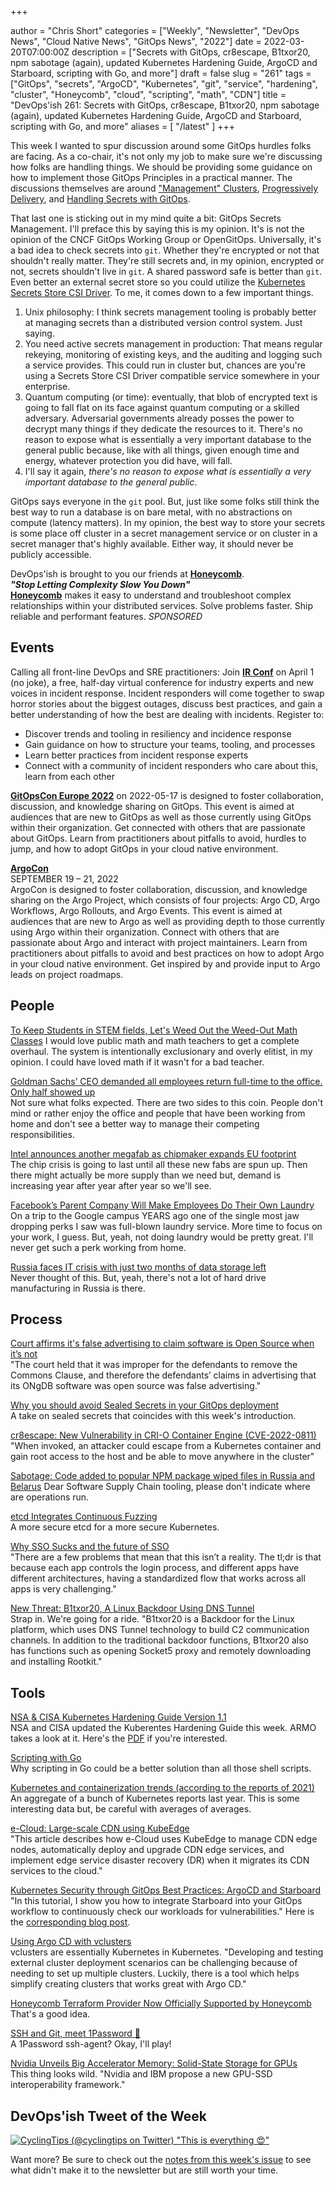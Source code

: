 +++

author = "Chris Short"
categories = ["Weekly", "Newsletter", "DevOps News", "Cloud Native News", "GitOps News", "2022"]
date = 2022-03-20T07:00:00Z
description = ["Secrets with GitOps, cr8escape, B1txor20, npm sabotage (again), updated Kubernetes Hardening Guide, ArgoCD and Starboard, scripting with Go, and more"]
draft = false
slug = "261"
tags = ["GitOps", "secrets", "ArgoCD", "Kubernetes", "git", "service", "hardening", "cluster", "Honeycomb", "cloud", "scripting", "math", "CDN"]
title = "DevOps'ish 261: Secrets with GitOps, cr8escape, B1txor20, npm sabotage (again), updated Kubernetes Hardening Guide, ArgoCD and Starboard, scripting with Go, and more"
aliases = [
    "/latest"
]
+++

This week I wanted to spur discussion around some GitOps hurdles folks are facing. As a co-chair, it's not only my job to make sure we're discussing how folks are handling things. We should be providing some guidance on how to implement those GitOps Principles in a practical manner. The discussions themselves are around ["Management" Clusters](https://github.com/open-gitops/project/discussions/95), [Progressively Delivery](https://github.com/open-gitops/project/discussions/93), and [Handling Secrets with GitOps](https://github.com/open-gitops/project/discussions/96).

That last one is sticking out in my mind quite a bit: GitOps Secrets Management. I'll preface this by saying this is my opinion. It's is not the opinion of the CNCF GitOps Working Group or OpenGitOps. Universally, it's a bad idea to check secrets into `git`. Whether they're encrypted or not that shouldn't really matter. They're still secrets and, in my opinion, encrypted or not, secrets shouldn't live in `git`. A shared password safe is better than `git`. Even better an external secret store so you could utilize the [Kubernetes Secrets Store CSI Driver](https://secrets-store-csi-driver.sigs.k8s.io/). To me, it comes down to a few important things.

1. Unix philosophy: I think secrets management tooling is probably better at managing secrets than a distributed version control system. Just saying.
1. You need active secrets management in production: That means regular rekeying, monitoring of existing keys, and the auditing and logging such a service provides. This could run in cluster but, chances are you're using a Secrets Store CSI Driver compatible service somewhere in your enterprise.
1. Quantum computing (or time): eventually, that blob of encrypted text is going to fall flat on its face against quantum computing or a skilled adversary. Adversarial governments already posses the power to decrypt many things if they dedicate the resources to it. There's no reason to expose what is essentially a very important database to the general public because, like with all things, given enough time and energy, whatever protection you did have, will fall.
1. I'll say it again, *there's no reason to expose what is essentially a very important database to the general public*.

GitOps says everyone in the `git` pool. But, just like some folks still think the best way to run a database is on bare metal, with no abstractions on compute (latency matters). In my opinion, the best way to store your secrets is some place off cluster in a secret management service or on cluster in a secret manager that's highly available. Either way, it should never be publicly accessible.

DevOps'ish is brought to you our friends at [**Honeycomb**](https://ui.honeycomb.io/signup?&utm_source=devopsish&utm_medium=newsletter&utm_campaign=ad&utm_content=product-signup).  
***"Stop Letting Complexity Slow You Down"***  
[**Honeycomb**](https://ui.honeycomb.io/signup?&utm_source=devopsish&utm_medium=newsletter&utm_campaign=ad&utm_content=product-signup) makes it easy to understand and troubleshoot complex relationships within your distributed services. Solve problems faster. Ship reliable and performant features. *SPONSORED*

## Events

Calling all front-line DevOps and SRE practitioners: Join [**IR Conf**](https://www.irconf.io/?utm_source=newsletter&utm_medium=258&utm_campaign=devopsish) on April 1 (no joke), a free, half-day virtual conference for industry experts and new voices in incident response. Incident responders will come together to swap horror stories about the biggest outages, discuss best practices, and gain a better understanding of how the best are dealing with incidents. Register to:

* Discover trends and tooling in resiliency and incidence response
* Gain guidance on how to structure your teams, tooling, and processes
* Learn better practices from incident response experts
* Connect with a community of incident responders who care about this, learn from each other

[**GitOpsCon Europe 2022**](https://events.linuxfoundation.org/gitopscon-europe/?utm_source=newsletter&utm_medium=258&utm_campaign=devopsish) on 2022-05-17 is designed to foster collaboration, discussion, and knowledge sharing on GitOps. This event is aimed at audiences that are new to GitOps as well as those currently using GitOps within their organization. Get connected with others that are passionate about GitOps. Learn from practitioners about pitfalls to avoid, hurdles to jump, and how to adopt GitOps in your cloud native environment.

[**ArgoCon**](https://events.linuxfoundation.org/argocon/)  
SEPTEMBER 19 – 21, 2022  
ArgoCon is designed to foster collaboration, discussion, and knowledge sharing on the Argo Project, which consists of four projects: Argo CD, Argo Workflows, Argo Rollouts, and Argo Events. This event is aimed at audiences that are new to Argo as well as providing depth to those currently using Argo within their organization. Connect with others that are passionate about Argo and interact with project maintainers. Learn from practitioners about pitfalls to avoid and best practices on how to adopt Argo in your cloud native environment. Get inspired by and provide input to Argo leads on project roadmaps.

## People

[To Keep Students in STEM fields, Let's Weed Out the Weed-Out Math Classes](https://www.scientificamerican.com/article/to-keep-students-in-stem-fields-lets-weed-out-the-weed-out-math-classes/)
I would love public math and math teachers to get a complete overhaul. The system is intentionally exclusionary and overly elitist, in my opinion. I could have loved math if it wasn't for a bad teacher.

[Goldman Sachs’ CEO demanded all employees return full-time to the office. Only half showed up](https://finance.yahoo.com/news/goldman-sachs-ceo-demanded-employees-210608499.html)  
Not sure what folks expected. There are two sides to this coin. People don't mind or rather enjoy the office and people that have been working from home and don't see a better way to manage their competing responsibilities.

[Intel announces another megafab as chipmaker expands EU footprint](https://arstechnica.com/tech-policy/2022/03/intel-announces-another-megafab-as-chipmaker-expands-eu-footprint/)  
The chip crisis is going to last until all these new fabs are spun up. Then there might actually be more supply than we need but, demand is increasing year after year after year so we'll see.

[Facebook’s Parent Company Will Make Employees Do Their Own Laundry](https://www.nytimes.com/2022/03/11/technology/facebook-meta-perks.html)  
On a trip to the Google campus YEARS ago one of the single most jaw dropping perks I saw was full-blown laundry service. More time to focus on your work, I guess. But, yeah, not doing laundry would be pretty great. I'll never get such a perk working from home.

[Russia faces IT crisis with just two months of data storage left](https://www.bleepingcomputer.com/news/technology/russia-faces-it-crisis-with-just-two-months-of-data-storage-left/amp/)  
Never thought of this. But, yeah, there's not a lot of hard drive manufacturing in Russia is there.

## Process

[Court affirms it's false advertising to claim software is Open Source when it’s not](https://opensource.org/blog/court-affirms-its-false-advertising-to-claim-software-is-open-source-when-its-not)  
"The court held that it was improper for the defendants to remove the Commons Clause, and therefore the defendants’ claims in advertising that its ONgDB software was open source was false advertising."

[Why you should avoid Sealed Secrets in your GitOps deployment](https://dnastacio.medium.com/why-you-should-avoid-sealed-secrets-in-your-gitops-deployment-e50131d360dd)  
A take on sealed secrets that coincides with this week's introduction.

[cr8escape: New Vulnerability in CRI-O Container Engine (CVE-2022-0811)](https://www.crowdstrike.com/blog/cr8escape-new-vulnerability-discovered-in-cri-o-container-engine-cve-2022-0811/)  
"When invoked, an attacker could escape from a Kubernetes container and gain root access to the host and be able to move anywhere in the cluster"

[Sabotage: Code added to popular NPM package wiped files in Russia and Belarus](https://arstechnica.com/information-technology/2022/03/sabotage-code-added-to-popular-npm-package-wiped-files-in-russia-and-belarus/)
Dear Software Supply Chain tooling, please don't indicate where are operations run.

[etcd Integrates Continuous Fuzzing](https://etcd.io/blog/2022/etcd-integrates-continuous-fuzzing/)  
A more secure etcd for a more secure Kubernetes.

[Why SSO Sucks and the future of SSO](https://goteleport.com/blog/why-sso-sucks/)  
"There are a few problems that mean that this isn’t a reality. The tl;dr is that because each app controls the login process, and different apps have different architectures, having a standardized flow that works across all apps is very challenging."

[New Threat: B1txor20, A Linux Backdoor Using DNS Tunnel](https://blog.netlab.360.com/b1txor20-use-of-dns-tunneling_en/)  
Strap in. We're going for a ride. "B1txor20 is a Backdoor for the Linux platform, which uses DNS Tunnel technology to build C2 communication channels. In addition to the traditional backdoor functions, B1txor20 also has functions such as opening Socket5 proxy and remotely downloading and installing Rootkit."

## Tools

[NSA & CISA Kubernetes Hardening Guide Version 1.1](https://www.armosec.io/blog/nsa-cisa-kubernetes-hardening-guide/)  
NSA and CISA updated the Kuberentes Hardening Guide this week. ARMO takes a look at it. Here's the [PDF](https://media.defense.gov/2021/Aug/03/2002820425/-1/-1/0/CTR_Kubernetes_Hardening_Guidance_1.1_20220315.PDF) if you're interested.

[Scripting with Go](https://bitfieldconsulting.com/golang/scripting)  
Why scripting in Go could be a better solution than all those shell scripts.

[Kubernetes and containerization trends (according to the reports of 2021)](https://blog.flant.com/kubernetes-and-containers-market-trends-2021/)  
An aggregate of a bunch of Kubernetes reports last year. This is some interesting data but, be careful with averages of averages.

[e-Cloud: Large-scale CDN using KubeEdge](https://www.cncf.io/blog/2022/03/18/e-cloud-large-scale-cdn-using-kubeedge/)  
"This article describes how e-Cloud uses KubeEdge to manage CDN edge nodes, automatically deploy and upgrade CDN edge services, and implement edge service disaster recovery (DR) when it migrates its CDN services to the cloud."

[Kubernetes Security through GitOps Best Practices: ArgoCD and Starboard](https://www.youtube.com/watch?v=YvMY8to9aHI)  
"In this tutorial, I show you how to integrate Starboard into your GitOps workflow to continuously check our workloads for vulnerabilities." Here is the [corresponding blog post](https://anaisurl.com/gitops-argocd-starboard/).

[Using Argo CD with vclusters](https://blog.argoproj.io/using-argo-cd-with-vclusters-5df53d1c51ce)  
vclusters are essentially Kubernetes in Kubernetes. "Developing and testing external cluster deployment scenarios can be challenging because of needing to set up multiple clusters. Luckily, there is a tool which helps simplify creating clusters that works great with Argo CD."

[Honeycomb Terraform Provider Now Officially Supported by Honeycomb](https://www.honeycomb.io/blog/hny-terraform-provider-now-officially-supported/)  
That's a good idea.

[SSH and Git, meet 1Password 🥰](https://blog.1password.com/1password-ssh-agent/)  
A 1Password ssh-agent? Okay, I'll play!

[Nvidia Unveils Big Accelerator Memory: Solid-State Storage for GPUs](https://www.tomshardware.com/news/nvidia-unveils-big-accelerator-memory-solid-state-storage-for-gpus)  
This thing looks wild. "Nvidia and IBM propose a new GPU-SSD interoperability framework."

## DevOps'ish Tweet of the Week

[![CyclingTips (@cyclingtips on Twitter) "This is everything 😍"](https://shortcdn.com/file/devopsish/261-devopsish-tweet-of-the-week.webp)](https://twitter.com/cyclingtips/status/1503446251148230656)

Want more? Be sure to check out the [notes from this week's issue](https://devopsish.com/261/notes/) to see what didn't make it to the newsletter but are still worth your time.
